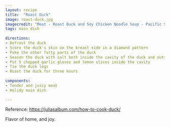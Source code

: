 ```yaml
---
layout: recipe
title:  "Roast Duck"
image: roast-duck.jpg
imagecredit: "Meat - Roast Duck and Soy Chicken Noodle Soup - Pacific Seafood BBQ House" by avlxyz is licensed under CC BY-SA 2.0
tags: main dish
 
directions:
- Defrost the duck
- Score the duck's skin on the breast side in a diamond pattern
- Poke the other fatty parts of the duck
- Season the duck with salt both inside the cavity of the duck and outside on the skin
- Put 5 chopped garlic gloves and lemon slices inside the cavity
- Tie the duck legs
- Roast the duck for three hours
 
components:
- Tender and juicy meat
- Holidy main dish
 
---
```

 
Reference: https://juliasalbum.com/how-to-cook-duck/
 
Flavor of home, and joy.

